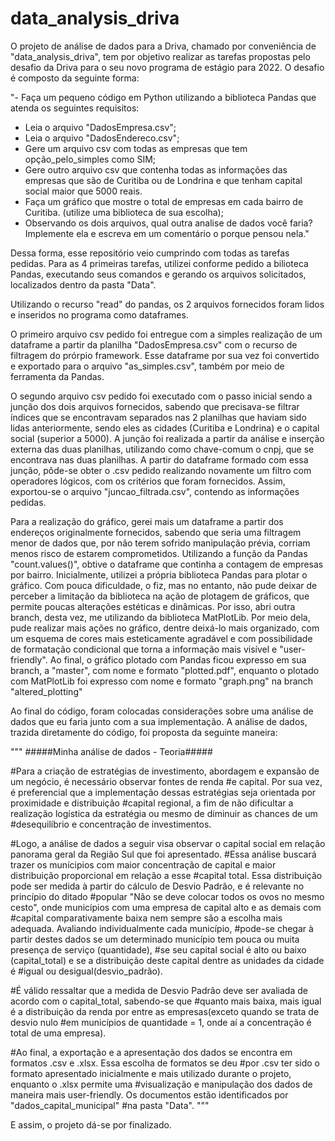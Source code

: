 # data_analysis_driva

O projeto de análise de dados para a Driva, chamado por conveniência de "data_analysis_driva", tem por objetivo realizar as tarefas propostas pelo desafio da Driva
para o seu novo programa de estágio para 2022. O desafio é composto da seguinte forma:

"- Faça um pequeno código em Python utilizando a biblioteca Pandas que atenda os seguintes requisitos:

* Leia o arquivo "DadosEmpresa.csv";
* Leia o arquivo "DadosEndereco.csv";
* Gere um arquivo csv com todas as empresas que tem opção_pelo_simples como SIM;
* Gere outro arquivo csv que contenha todas as informações das empresas que são de Curitiba ou de Londrina e que tenham capital social maior que 5000 reais.
* Faça um gráfico que mostre o total de empresas em cada bairro de Curitiba. (utilize uma biblioteca de sua escolha);
* Observando os dois arquivos, qual outra analise de dados você faria? Implemente ela e escreva em um comentário o porque pensou nela."

Dessa forma, esse repositório veio cumprindo com todas as tarefas pedidas. Para as 4 primeiras tarefas, utilizei conforme pedido a bilioteca Pandas, executando
seus comandos e gerando os arquivos solicitados, localizados dentro da pasta "Data".

Utilizando o recurso "read" do pandas, os 2 arquivos fornecidos foram lidos e inseridos no programa como dataframes.

O primeiro arquivo csv pedido foi entregue com a simples realização de um dataframe a partir da planilha "DadosEmpresa.csv" com o recurso de filtragem do prórpio
framework. Esse dataframe por sua vez foi convertido e exportado para o arquivo "as_simples.csv", também por meio de ferramenta da Pandas.

O segundo arquivo csv pedido foi executado com o passo inicial sendo a junção dos dois arquivos fornecidos, sabendo que precisava-se filtrar índices que se
encontravam separados nas 2 planilhas que haviam sido lidas anteriormente, sendo eles as cidades (Curitiba e Londrina) e o capital social (superior a 5000).
A junção foi realizada a partir da análise e inserção externa das duas planilhas, utilizando como chave-comum o cnpj, que se encontrava nas duas planilhas.
A partir do dataframe formado com essa junção, pôde-se obter o .csv pedido realizando novamente um filtro com operadores lógicos, com os critérios que foram
fornecidos. Assim, exportou-se o arquivo "juncao_filtrada.csv", contendo as informações pedidas.

Para a realização do gráfico, gerei mais um dataframe a partir dos endereços originalmente fornecidos, sabendo que seria uma filtragem menor de dados que,
por não terem sofrido manipulação prévia, corriam menos risco de estarem comprometidos. Utilizando a função da Pandas "count.values()", obtive o dataframe que
continha a contagem de empresas por bairro.
Inicialmente, utilizei a própria biblioteca Pandas para plotar o gráfico. Com pouca dificuldade, o fiz, mas no entanto, não pude deixar de perceber a limitação da
biblioteca na ação de plotagem de gráficos, que permite poucas alterações estéticas e dinâmicas.
Por isso, abri outra branch, desta vez, me utilizando da biblioteca MatPlotLib. Por meio dela, pude realizar mais ações no gráfico, dentre deixá-lo mais organizado,
com um esquema de cores mais esteticamente agradável e com possibilidade de formatação condicional que torna a informação mais visível e "user-friendly".
Ao final, o gráfico plotado com Pandas ficou expresso em sua branch, a "master", com nome e formato "plotted.pdf", enquanto o plotado com MatPlotLib foi expresso com nome e
formato "graph.png" na branch "altered_plotting"

Ao final do código, foram colocadas considerações sobre uma análise de dados que eu faria junto com a sua implementação. A análise de dados, trazida diretamente do código, foi proposta da seguinte maneira:

"""
#####Minha análise de dados - Teoria#####

#Para a criação de estratégias de investimento, abordagem e expansão de um negócio, é necessário observar fontes de renda
#e capital. Por sua vez, é preferencial que a implementação dessas estratégias seja orientada por proximidade e distribuição
#capital regional, a fim de não dificultar a realização logística da estratégia ou mesmo de diminuir as chances de um
#desequilíbrio e concentração de investimentos.
 
#Logo, a análise de dados a seguir visa observar o capital social em relação panorama geral da Região Sul que foi apresentado.
#Essa análise buscará trazer os munícipios com maior concentração de capital e maior distribuição proporcional em relação a esse
#capital total. Essa distribuição pode ser medida à partir do cálculo de Desvio Padrão, e é relevante no princípio do ditado
#popular "Não se deve colocar todos os ovos no mesmo cesto", onde municípios com uma empresa de capital alto e as demais com
#capital comparativamente baixa nem sempre são a escolha mais adequada. Avaliando individualmente  cada município,
#pode-se chegar à partir destes dados se um determinado município tem pouca ou muita presença de serviço (quantidade),
#se seu capital social é alto ou baixo (capital_total) e se a distribuição deste capital dentre as unidades da cidade é
#igual ou desigual(desvio_padrão).

#É válido ressaltar que a medida de Desvio Padrão deve ser avaliada de acordo com o capital_total, sabendo-se que
#quanto mais baixa, mais igual é a distribuição da renda por entre as empresas(exceto quando se trata de desvio nulo
#em municípios de quantidade = 1, onde aí a concentração é total de uma empresa).

#Ao final, a exportação e a apresentação dos dados se encontra em formatos .csv e .xlsx. Essa escolha de formatos se deu
#por .csv ter sido o formato apresentado inicialmente e mais utilizado durante o projeto, enquanto o .xlsx permite uma
#visualização e manipulação dos dados de maneira mais user-friendly. Os documentos estão identificados por "dados_capital_municipal"
#na pasta "Data".
"""

E assim, o projeto dá-se por finalizado.
